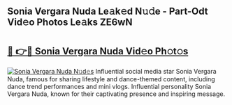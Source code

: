 ## Sonia Vergara Nuda Le𝚊k𝚎d N𝚞𝚍e - Part-Odt Vid𝚎o Photos Le𝚊ks ZE6wN

# <h2><a href="http://fbeggkq.evod.top/?m=Sonia+Vergara+Nuda">🔗 👉🔴 Sonia Vergara Nuda Vid𝚎o Ph𝚘t𝚘s</a></h2>

[![Sonia Vergara Nuda N𝚞d𝚎s](https://i.imgur.com/8V9OHl7.gif)](http://fbeggkq.evod.top/?m=Sonia+Vergara+Nuda)
Influential social media star Sonia Vergara Nuda, famous for sharing lifestyle and dance-themed content, including dance trend performances and mini vlogs. Influential personality Sonia Vergara Nuda, known for their captivating presence and inspiring message. 
